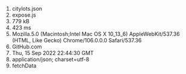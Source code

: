 1. citylots.json
2. expose.js
3. 779 kB
4. 423 ms
5. Mozilla.5.0 (Macintosh;Intel Mac OS X 10_13_6) AppleWebKit/537.36 (HTML, Like Gecko) Chrome/106.0.0.0 Safari/537.36
6. GitHub.com
7. Thu, 15 Sep 2022 22:44:30 GMT
8. application/json; charset=utf-8
9. fetchData